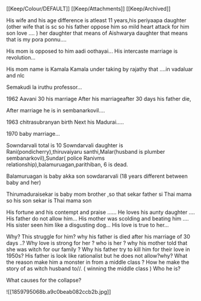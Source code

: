 [[Keep/Colour/DEFAULT]] [[Keep/Attachments]] [[Keep/Archived]] 


His wife and his age difference is atleast 11 years,his periyaapa daughter (other wife that is sc so his father oppose him so mild heart attack for him son love ....  ) her daughter that means of Aishwarya daughter that means that is my pora ponnu....

His mom is opposed to him aadi oothayai...
His intercaste marriage is revolution...

His mom name is Kamala
Kamala under taking by rajathy that ....in vadaluar and nlc




Semakudi la  iruthu professor...

1962 Aavani 30 his marriage
After his marriageafter 30 days his father die,

After marriage he is in sembanarkovil....

1963 chitrasubranyan birth
Next his  Madurai.....

1970 baby marriage...


Sowndarvali  total is 10
Sowndarvali daughter is Rani(pondicherry),thiruvaiyaru santhi,Malar(husband is plumber sembanarkovil),Sundar( police Ranivms relationship),balamuruagan,parithiban, 6 is dead.

Balamuruagan is baby akka  son sowdararvali (18 years different between baby and her)

Thirumaduraisekar is baby mom brother ,so that sekar father si Thai mama so his son sekar is Thai mama son

His fortune and his contempt and praise  ......
He loves his aunty daughter ....
His father do not allow him...
His mother was scolding and beating him ....
His sister seen him like a disgusting dog... 
His love is true  to her...



Why? This struggle for him? 
why his father is died after his marriage of   30 days ..?
Why love is strong for her ?
who is her ?
why his mother told that she was witch for our family ?
 Why his father try to kill him for their love in 1950s? His father is look like rationalist but he does not allow?why?
What the reason make him a monster in from a middle  class ? 
How he make the story of  as witch husband to//.       (  winning the middle class )
Who he is?

 What causes for the collapse?





![[1859795068b.a9c0beab082ccb2b.jpg]]